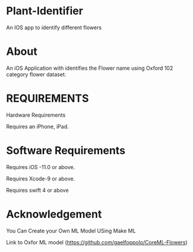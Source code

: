 # Plant-Identifier
An IOS app to identify different flowers
# About

An iOS Application with identifies the Flower name using Oxford 102 category flower dataset.

# REQUIREMENTS

Hardware Requirements

Requires an iPhone, iPad.

# Software Requirements

Requires iOS -11.0 or above.

Requires Xcode-9  or above.

Requires swift 4 or above 


# Acknowledgement

You Can Create your Own ML Model USing Make ML

Link to Oxfor ML model (https://github.com/gaelfoppolo/CoreML-Flowers)
